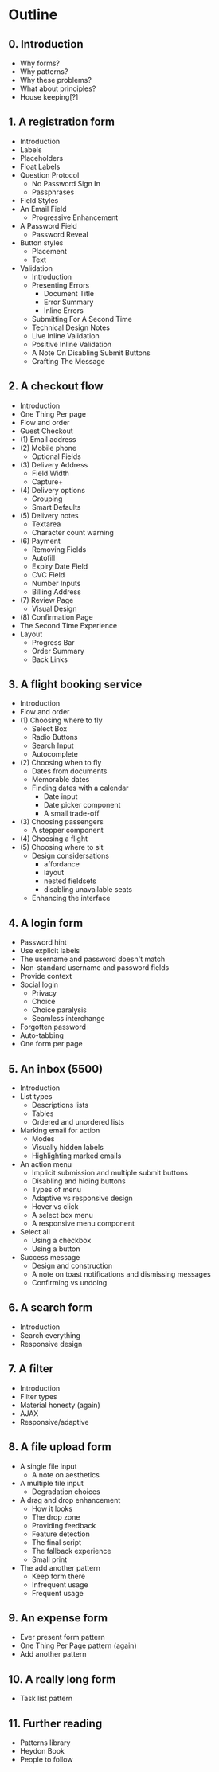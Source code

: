 # Outline

## 0. Introduction

- Why forms?
- Why patterns?
- Why these problems?
- What about principles?
- House keeping[?]

## 1. A registration form

- Introduction
- Labels
- Placeholders
- Float Labels
- Question Protocol
	- No Password Sign In
	- Passphrases
- Field Styles
- An Email Field
	- Progressive Enhancement
- A Password Field
	- Password Reveal
- Button styles
	- Placement
	- Text
- Validation
	- Introduction
	- Presenting Errors
		- Document Title
		- Error Summary
		- Inline Errors
	- Submitting For A Second Time
	- Technical Design Notes
	- Live Inline Validation
	- Positive Inline Validation
	- A Note On Disabling Submit Buttons
	- Crafting The Message

## 2. A checkout flow

- Introduction
- One Thing Per page
- Flow and order
- Guest Checkout
- (1) Email address
- (2) Mobile phone
	- Optional Fields
- (3) Delivery Address
	- Field Width
	- Capture+
- (4) Delivery options
	- Grouping
	- Smart Defaults
- (5) Delivery notes
	- Textarea
	- Character count warning
- (6) Payment
	- Removing Fields
	- Autofill
	- Expiry Date Field
	- CVC Field
	- Number Inputs
	- Billing Address
- (7) Review Page
	- Visual Design
- (8) Confirmation Page
- The Second Time Experience
- Layout
	- Progress Bar
	- Order Summary
	- Back Links

## 3. A flight booking service

- Introduction
- Flow and order
- (1) Choosing where to fly
	- Select Box
	- Radio Buttons
	- Search Input
	- Autocomplete
- (2) Choosing when to fly
	- Dates from documents
	- Memorable dates
	- Finding dates with a calendar
		- Date input
		- Date picker component
		- A small trade-off
- (3) Choosing passengers
	- A stepper component
- (4) Choosing a flight
- (5) Choosing where to sit
	- Design considersations
		- affordance
		- layout
		- nested fieldsets
		- disabling unavailable seats
	- Enhancing the interface

## 4. A login form

- Password hint
- Use explicit labels
- The username and password doesn't match
- Non-standard username and password fields
- Provide context
- Social login
	- Privacy
	- Choice
	- Choice paralysis
	- Seamless interchange
- Forgotten password
- Auto-tabbing
- One form per page

## 5. An inbox (5500)

- Introduction
- List types
	- Descriptions lists
	- Tables
	- Ordered and unordered lists
- Marking email for action
	- Modes
	- Visually hidden labels
	- Highlighting marked emails
- An action menu
	- Implicit submission and multiple submit buttons
	- Disabling and hiding buttons
	- Types of menu
	- Adaptive vs responsive design
	- Hover vs click
	- A select box menu
	- A responsive menu component
- Select all
	- Using a checkbox
	- Using a button
- Success message
	- Design and construction
	- A note on toast notifications and dismissing messages
	- Confirming vs undoing

## 6. A search form

- Introduction
- Search everything
- Responsive design

## 7. A filter

- Introduction
- Filter types
- Material honesty (again)
- AJAX
- Responsive/adaptive

## 8. A file upload form

- A single file input
	- A note on aesthetics
- A multiple file input
	- Degradation choices
- A drag and drop enhancement
	- How it looks
	- The drop zone
	- Providing feedback
	- Feature detection
	- The final script
	- The fallback experience
	- Small print
- The add another pattern
	- Keep form there
	- Infrequent usage
	- Frequent usage

## 9. An expense form

- Ever present form pattern
- One Thing Per Page pattern (again)
- Add another pattern

## 10. A really long form

- Task list pattern

## 11. Further reading

- Patterns library
- Heydon Book
- People to follow
